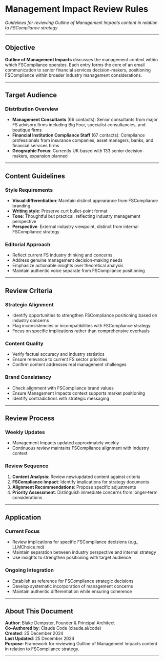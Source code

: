 # Management Impact Review Rules

*Guidelines for reviewing Outline of Management Impacts content in relation to FSCompliance strategy*

---

## Objective

**Outline of Management Impacts** discusses the management context within which FSCompliance operates. Each entry forms the core of an email communication to senior financial services decision-makers, positioning FSCompliance within broader industry management considerations.

---

## Target Audience

### Distribution Overview
- **Management Consultants** (66 contacts): Senior consultants from major FS advisory firms including Big Four, specialist consultancies, and boutique firms
- **Financial Institution Compliance Staff** (67 contacts): Compliance professionals from insurance companies, asset managers, banks, and financial services firms
- **Geographic Focus**: Currently UK-based with 133 senior decision-makers, expansion planned

---

## Content Guidelines

### Style Requirements
- **Visual differentiation**: Maintain distinct appearance from FSCompliance branding
- **Writing style**: Preserve curt bullet-point format
- **Tone**: Thoughtful but practical, reflecting industry management perspective
- **Perspective**: External industry viewpoint, distinct from internal FSCompliance strategy

### Editorial Approach
- Reflect current FS industry thinking and concerns
- Address genuine management decision-making needs
- Emphasize actionable insights over theoretical analysis
- Maintain authentic voice separate from FSCompliance positioning

---

## Review Criteria

### Strategic Alignment
- Identify opportunities to strengthen FSCompliance positioning based on industry concerns
- Flag inconsistencies or incompatibilities with FSCompliance strategy
- Focus on specific implications rather than comprehensive overhauls

### Content Quality
- Verify factual accuracy and industry statistics
- Ensure relevance to current FS sector priorities
- Confirm content addresses real management challenges

### Brand Consistency
- Check alignment with FSCompliance brand values
- Ensure Management Impacts context supports market positioning
- Identify contradictions with strategic messaging

---

## Review Process

### Weekly Updates
- Management Impacts updated approximately weekly
- Continuous review maintains FSCompliance alignment with industry context

### Review Sequence
1. **Content Analysis**: Review new/updated content against criteria
2. **FSCompliance Impact**: Identify implications for strategy documents
3. **Alignment Recommendations**: Propose specific adjustments
4. **Priority Assessment**: Distinguish immediate concerns from longer-term considerations

---

## Application

### Current Focus
- Review implications for specific FSCompliance decisions (e.g., LLMChoice.md)
- Maintain separation between industry perspective and internal strategy
- Use insights to strengthen positioning with target audience

### Ongoing Integration
- Establish as reference for FSCompliance strategic decisions
- Develop systematic incorporation of management concerns
- Maintain authentic differentiation while ensuring coherence

---

## About This Document

**Author**: Blake Dempster, Founder & Principal Architect  
**Co-Authored by**: Claude Code (claude.ai/code)  
**Created**: 25 December 2024  
**Last Updated**: 25 December 2024  
**Purpose**: Framework for reviewing Outline of Management Impacts content in relation to FSCompliance strategy.

---